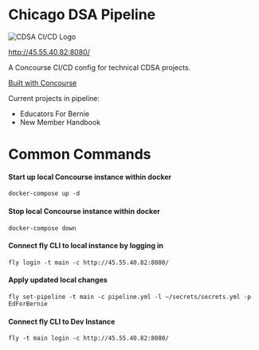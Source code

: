 # Chicago DSA Pipeline

![CDSA CI/CD Logo](https://raw.githubusercontent.com/ChicagoDSA/Concourse-CI-CD/master/cdsa-cicd-logo.png)

http://45.55.40.82:8080/

A Concourse CI/CD config for technical CDSA projects.

[Built with Concourse](https://concourse-ci.org/)

Current projects in pipeline:
- Educators For Bernie
- New Member Handbook

# Common Commands

#### Start up local Concourse instance within docker
`
docker-compose up -d
`

#### Stop local Concourse instance within docker
`
docker-compose down
`

#### Connect fly CLI to local instance by logging in
`
fly login -t main -c http://45.55.40.82:8080/
`

#### Apply updated local changes
`
fly set-pipeline -t main -c pipeline.yml -l ~/secrets/secrets.yml -p EdForBernie 
`

#### Connect fly CLI to Dev Instance
`
fly -t main login -c http://45.55.40.82:8080/ 
`






